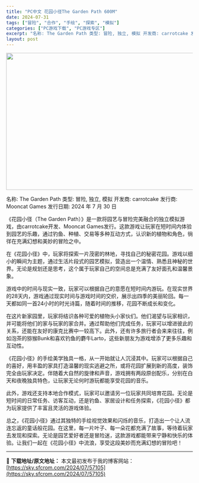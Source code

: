 ```yaml
---
title: "PC中文 花园小径The Garden Path 600M"
date: 2024-07-31
tags: ["冒险", "合作", "手绘", "探索", "模拟"]
categories: ["PC游戏下载", "PC游戏专区"]
excerpt: "名称: The Garden Path 类型: 冒险, 独立, 模拟 开发商: carrotcake 发行商: Mooncat Games 发行日期: 2024 年 7 月 30 日 《花园小径（The Garden Path）》是一款将园艺与冒险完美融合的独立模拟游戏，由carrotcake开发、&hellip;"
layout: post
---
```


<img class="aligncenter size-full wp-image-57106" src="https://sky.sfcrom.com/wp-content/uploads/2024/07/2024073023344473.webp" alt="" width="660" height="370" />

名称: The Garden Path
类型: 冒险, 独立, 模拟
开发商: carrotcake
发行商: Mooncat Games
发行日期: 2024 年 7 月 30 日

《花园小径（The Garden Path）》是一款将园艺与冒险完美融合的独立模拟游戏，由carrotcake开发、Mooncat Games发行。这款游戏让玩家在短时间内体验到园艺的乐趣，通过钓鱼、种植、交易等多种互动方式，认识新的植物和角色，徜徉在充满幻想和美妙的冒险之中。

在《花园小径》中，玩家将探索一片茂密的林地，寻找自己的秘密花园。游戏以细小的瞬间为主题，通过生活片段式的园艺模拟，营造出一个温情、熟悉且神秘的世界。无论是规划还是思考，这个属于玩家自己的空间总是充满了友好面孔和温馨景象。

游戏中的时间与现实一致，玩家可以根据自己的意愿在短时间内游玩。在现实世界的28天内，游戏通过现实时间与游戏时间的交织，展示出四季的美丽轮回。每一天都如同一首24小时的时光诗篇，随着时间的推移，花园不断成长和变化。

在这片新家园里，玩家将结识各种可爱的植物头小家伙们。他们渴望与玩家相识，并可能将他们的家与玩家的家合并。通过帮助他们完成任务，玩家可以增进彼此的关系，还能在友好的康克比赛中一较高下。此外，还有许多旅行者会来来往往，例如泡茶的猕猴Bunk和喜欢钓鱼的麝牛Larto，这些新朋友为游戏增添了更多乐趣和互动性。

《花园小径》的手绘美学独具一格，从一开始就让人沉浸其中。玩家可以根据自己的喜好，用丰盈的家具打造温馨的现实逃避之所，或将花园扩展到新的高度，装饰完全由玩家决定。伴随着大自然的旋律和声音，游戏拥有两段原创配乐，分别在白天和夜晚独具特色，让玩家无论何时游玩都能享受花园的音乐。

此外，游戏还支持本地合作模式，玩家可以邀请另一位玩家共同培育花园。无论是短时间的日常任务、访客互动，还是钓鱼、家居设计和任务探索，《花园小径》都为玩家提供了丰富且灵活的游戏体验。

总之，《花园小径》通过其独特的手绘视觉效果和闪烁的音乐，打造出一个让人流连忘返的童话般花园。在这里，每一片叶子、每一朵花都充满了故事，等待着玩家去发现和探索。无论是园艺爱好者还是冒险迷，这款游戏都能带来宁静和快乐的体验。让我们一起在《花园小径》中流浪，享受这段美妙而充满幻想的冒险吧！

---
📖 **下载地址/原文地址：** 本文最初发布于我的博客网站：[https://sky.sfcrom.com/2024/07/57105](https://sky.sfcrom.com/2024/07/57105)
